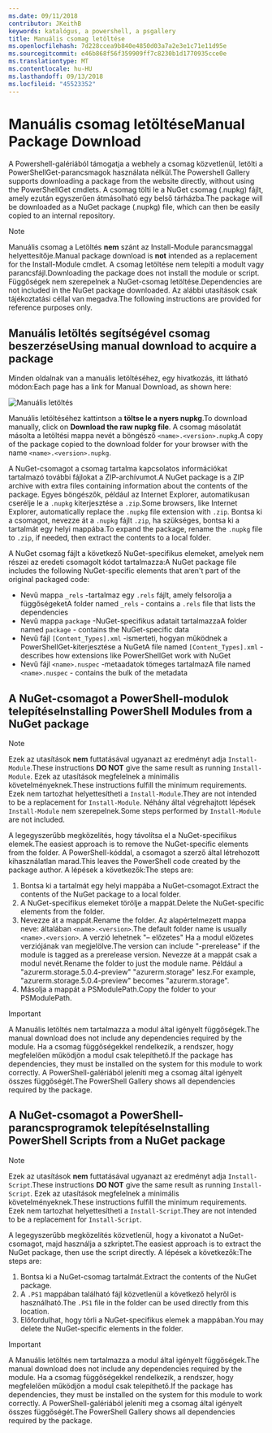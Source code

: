 ```yaml
---
ms.date: 09/11/2018
contributor: JKeithB
keywords: katalógus, a powershell, a psgallery
title: Manuális csomag letöltése
ms.openlocfilehash: 7d228ccea9b840e4850d03a7a2e3e1c71e11d95e
ms.sourcegitcommit: e46b868f56f359909ff7c8230b1d1770935cce0e
ms.translationtype: MT
ms.contentlocale: hu-HU
ms.lasthandoff: 09/13/2018
ms.locfileid: "45523352"
---
```

# <a name="manual-package-download"></a><span data-ttu-id="fefb1-103">Manuális csomag letöltése</span><span class="sxs-lookup"><span data-stu-id="fefb1-103">Manual Package Download</span></span>

<span data-ttu-id="fefb1-104">A Powershell-galériából támogatja a webhely a csomag közvetlenül, letölti a PowerShellGet-parancsmagok használata nélkül.</span><span class="sxs-lookup"><span data-stu-id="fefb1-104">The Powershell Gallery supports downloading a package from the website directly, without using the PowerShellGet cmdlets.</span></span> <span data-ttu-id="fefb1-105">A csomag tölti le a NuGet csomag (.nupkg) fájlt, amely ezután egyszerűen átmásolható egy belső tárházba.</span><span class="sxs-lookup"><span data-stu-id="fefb1-105">The package will be downloaded as a NuGet package (.nupkg) file, which can then be easily copied to an internal repository.</span></span>

> [!NOTE]
> <span data-ttu-id="fefb1-106">Manuális csomag a Letöltés **nem** szánt az Install-Module parancsmaggal helyettesítője.</span><span class="sxs-lookup"><span data-stu-id="fefb1-106">Manual package download is **not** intended as a replacement for the Install-Module cmdlet.</span></span>
> <span data-ttu-id="fefb1-107">A csomag letöltése nem telepíti a modult vagy parancsfájl.</span><span class="sxs-lookup"><span data-stu-id="fefb1-107">Downloading the package does not install the module or script.</span></span> <span data-ttu-id="fefb1-108">Függőségek nem szerepelnek a NuGet-csomag letöltése.</span><span class="sxs-lookup"><span data-stu-id="fefb1-108">Dependencies are not included in the NuGet package downloaded.</span></span> <span data-ttu-id="fefb1-109">Az alábbi utasítások csak tájékoztatási céllal van megadva.</span><span class="sxs-lookup"><span data-stu-id="fefb1-109">The following instructions are provided for reference purposes only.</span></span>

## <a name="using-manual-download-to-acquire-a-package"></a><span data-ttu-id="fefb1-110">Manuális letöltés segítségével csomag beszerzése</span><span class="sxs-lookup"><span data-stu-id="fefb1-110">Using manual download to acquire a package</span></span>

<span data-ttu-id="fefb1-111">Minden oldalnak van a manuális letöltéséhez, egy hivatkozás, itt látható módon:</span><span class="sxs-lookup"><span data-stu-id="fefb1-111">Each page has a link for Manual Download, as shown here:</span></span>

![Manuális letöltés](../../Images/Manual_Item_Download.PNG)

<span data-ttu-id="fefb1-113">Manuális letöltéséhez kattintson a **töltse le a nyers nupkg**.</span><span class="sxs-lookup"><span data-stu-id="fefb1-113">To download manually, click on **Download the raw nupkg file**.</span></span> <span data-ttu-id="fefb1-114">A csomag másolatát másolta a letöltési mappa nevét a böngésző `<name>.<version>.nupkg`.</span><span class="sxs-lookup"><span data-stu-id="fefb1-114">A copy of the package copied to the download folder for your browser with the name `<name>.<version>.nupkg`.</span></span>

<span data-ttu-id="fefb1-115">A NuGet-csomagot a csomag tartalma kapcsolatos információkat tartalmazó további fájlokat a ZIP-archívumot.</span><span class="sxs-lookup"><span data-stu-id="fefb1-115">A NuGet package is a ZIP archive with extra files containing information about the contents of the package.</span></span> <span data-ttu-id="fefb1-116">Egyes böngészők, például az Internet Explorer, automatikusan cserélje le a `.nupkg` kiterjesztése a `.zip`.</span><span class="sxs-lookup"><span data-stu-id="fefb1-116">Some browsers, like Internet Explorer, automatically replace the `.nupkg` file extension with `.zip`.</span></span> <span data-ttu-id="fefb1-117">Bontsa ki a csomagot, nevezze át a `.nupkg` fájlt `.zip`, ha szükséges, bontsa ki a tartalmát egy helyi mappába.</span><span class="sxs-lookup"><span data-stu-id="fefb1-117">To expand the package, rename the `.nupkg` file to `.zip`, if needed, then extract the contents to a local folder.</span></span>

<span data-ttu-id="fefb1-118">A NuGet csomag fájlt a következő NuGet-specifikus elemeket, amelyek nem részei az eredeti csomagolt kódot tartalmazza:</span><span class="sxs-lookup"><span data-stu-id="fefb1-118">A NuGet package file includes the following NuGet-specific elements that aren't part of the original packaged code:</span></span>

- <span data-ttu-id="fefb1-119">Nevű mappa `_rels` -tartalmaz egy `.rels` fájlt, amely felsorolja a függőségeket</span><span class="sxs-lookup"><span data-stu-id="fefb1-119">A folder named `_rels` - contains a `.rels` file that lists the dependencies</span></span>
- <span data-ttu-id="fefb1-120">Nevű mappa `package` -NuGet-specifikus adatait tartalmazza</span><span class="sxs-lookup"><span data-stu-id="fefb1-120">A folder named `package` - contains the NuGet-specific data</span></span>
- <span data-ttu-id="fefb1-121">Nevű fájl `[Content_Types].xml` -ismerteti, hogyan működnek a PowerShellGet-kiterjesztése a NuGet</span><span class="sxs-lookup"><span data-stu-id="fefb1-121">A file named `[Content_Types].xml` - describes how extensions like PowerShellGet work with NuGet</span></span>
- <span data-ttu-id="fefb1-122">Nevű fájl `<name>.nuspec` -metaadatok tömeges tartalmaz</span><span class="sxs-lookup"><span data-stu-id="fefb1-122">A file named `<name>.nuspec` - contains the bulk of the metadata</span></span>

## <a name="installing-powershell-modules-from-a-nuget-package"></a><span data-ttu-id="fefb1-123">A NuGet-csomagot a PowerShell-modulok telepítése</span><span class="sxs-lookup"><span data-stu-id="fefb1-123">Installing PowerShell Modules from a NuGet package</span></span>

> [!NOTE]
> <span data-ttu-id="fefb1-124">Ezek az utasítások **nem** futtatásával ugyanazt az eredményt adja `Install-Module`.</span><span class="sxs-lookup"><span data-stu-id="fefb1-124">These instructions **DO NOT** give the same result as running `Install-Module`.</span></span> <span data-ttu-id="fefb1-125">Ezek az utasítások megfelelnek a minimális követelményeknek.</span><span class="sxs-lookup"><span data-stu-id="fefb1-125">These instructions fulfill the minimum requirements.</span></span> <span data-ttu-id="fefb1-126">Ezek nem tartozhat helyettesítheti a `Install-Module`.</span><span class="sxs-lookup"><span data-stu-id="fefb1-126">They are not intended to be a replacement for `Install-Module`.</span></span> <span data-ttu-id="fefb1-127">Néhány által végrehajtott lépések `Install-Module` nem szerepelnek.</span><span class="sxs-lookup"><span data-stu-id="fefb1-127">Some steps performed by `Install-Module` are not included.</span></span>

<span data-ttu-id="fefb1-128">A legegyszerűbb megközelítés, hogy távolítsa el a NuGet-specifikus elemek.</span><span class="sxs-lookup"><span data-stu-id="fefb1-128">The easiest approach is to remove the NuGet-specific elements from the folder.</span></span> <span data-ttu-id="fefb1-129">A PowerShell-kóddal, a csomagot a szerző által létrehozott kihasználatlan marad.</span><span class="sxs-lookup"><span data-stu-id="fefb1-129">This leaves the PowerShell code created by the package author.</span></span> <span data-ttu-id="fefb1-130">A lépések a következők:</span><span class="sxs-lookup"><span data-stu-id="fefb1-130">The steps are:</span></span>

1. <span data-ttu-id="fefb1-131">Bontsa ki a tartalmát egy helyi mappába a NuGet-csomagot.</span><span class="sxs-lookup"><span data-stu-id="fefb1-131">Extract the contents of the NuGet package to a local folder.</span></span>
2. <span data-ttu-id="fefb1-132">A NuGet-specifikus elemeket törölje a mappát.</span><span class="sxs-lookup"><span data-stu-id="fefb1-132">Delete the NuGet-specific elements from the folder.</span></span>
3. <span data-ttu-id="fefb1-133">Nevezze át a mappát.</span><span class="sxs-lookup"><span data-stu-id="fefb1-133">Rename the folder.</span></span> <span data-ttu-id="fefb1-134">Az alapértelmezett mappa neve: általában `<name>.<version>`.</span><span class="sxs-lookup"><span data-stu-id="fefb1-134">The default folder name is usually `<name>.<version>`.</span></span> <span data-ttu-id="fefb1-135">A verzió lehetnek "– előzetes" Ha a modul előzetes verziójának van megjelölve.</span><span class="sxs-lookup"><span data-stu-id="fefb1-135">The version can include "-prerelease" if the module is tagged as a prerelease version.</span></span> <span data-ttu-id="fefb1-136">Nevezze át a mappát csak a modul nevét.</span><span class="sxs-lookup"><span data-stu-id="fefb1-136">Rename the folder to just the module name.</span></span> <span data-ttu-id="fefb1-137">Például a "azurerm.storage.5.0.4-preview" "azurerm.storage" lesz.</span><span class="sxs-lookup"><span data-stu-id="fefb1-137">For example, "azurerm.storage.5.0.4-preview" becomes "azurerm.storage".</span></span>
4. <span data-ttu-id="fefb1-138">Másolja a mappát a PSModulePath.</span><span class="sxs-lookup"><span data-stu-id="fefb1-138">Copy the folder to your PSModulePath.</span></span>

> [!IMPORTANT]
> <span data-ttu-id="fefb1-139">A Manuális letöltés nem tartalmazza a modul által igényelt függőségek.</span><span class="sxs-lookup"><span data-stu-id="fefb1-139">The manual download does not include any dependencies required by the module.</span></span> <span data-ttu-id="fefb1-140">Ha a csomag függőségekkel rendelkezik, a rendszer, hogy megfelelően működjön a modul csak telepíthető.</span><span class="sxs-lookup"><span data-stu-id="fefb1-140">If the package has dependencies, they must be installed on the system for this module to work correctly.</span></span> <span data-ttu-id="fefb1-141">A PowerShell-galériából jeleníti meg a csomag által igényelt összes függőségét.</span><span class="sxs-lookup"><span data-stu-id="fefb1-141">The PowerShell Gallery shows all dependencies required by the package.</span></span>

## <a name="installing-powershell-scripts-from-a-nuget-package"></a><span data-ttu-id="fefb1-142">A NuGet-csomagot a PowerShell-parancsprogramok telepítése</span><span class="sxs-lookup"><span data-stu-id="fefb1-142">Installing PowerShell Scripts from a NuGet package</span></span>

> [!NOTE]
> <span data-ttu-id="fefb1-143">Ezek az utasítások **nem** futtatásával ugyanazt az eredményt adja `Install-Script`.</span><span class="sxs-lookup"><span data-stu-id="fefb1-143">These instructions **DO NOT** give the same result as running `Install-Script`.</span></span> <span data-ttu-id="fefb1-144">Ezek az utasítások megfelelnek a minimális követelményeknek.</span><span class="sxs-lookup"><span data-stu-id="fefb1-144">These instructions fulfill the minimum requirements.</span></span> <span data-ttu-id="fefb1-145">Ezek nem tartozhat helyettesítheti a `Install-Script`.</span><span class="sxs-lookup"><span data-stu-id="fefb1-145">They are not intended to be a replacement for `Install-Script`.</span></span>

<span data-ttu-id="fefb1-146">A legegyszerűbb megközelítés közvetlenül, hogy a kivonatot a NuGet-csomagot, majd használja a szkriptet.</span><span class="sxs-lookup"><span data-stu-id="fefb1-146">The easiest approach is to extract the NuGet package, then use the script directly.</span></span> <span data-ttu-id="fefb1-147">A lépések a következők:</span><span class="sxs-lookup"><span data-stu-id="fefb1-147">The steps are:</span></span>

1. <span data-ttu-id="fefb1-148">Bontsa ki a NuGet-csomag tartalmát.</span><span class="sxs-lookup"><span data-stu-id="fefb1-148">Extract the contents of the NuGet package.</span></span>
2. <span data-ttu-id="fefb1-149">A `.PS1` mappában található fájl közvetlenül a következő helyről is használható.</span><span class="sxs-lookup"><span data-stu-id="fefb1-149">The `.PS1` file in the folder can be used directly from this location.</span></span>
3. <span data-ttu-id="fefb1-150">Előfordulhat, hogy törli a NuGet-specifikus elemek a mappában.</span><span class="sxs-lookup"><span data-stu-id="fefb1-150">You may delete the NuGet-specific elements in the folder.</span></span>

> [!IMPORTANT]
> <span data-ttu-id="fefb1-151">A Manuális letöltés nem tartalmazza a modul által igényelt függőségek.</span><span class="sxs-lookup"><span data-stu-id="fefb1-151">The manual download does not include any dependencies required by the module.</span></span> <span data-ttu-id="fefb1-152">Ha a csomag függőségekkel rendelkezik, a rendszer, hogy megfelelően működjön a modul csak telepíthető.</span><span class="sxs-lookup"><span data-stu-id="fefb1-152">If the package has dependencies, they must be installed on the system for this module to work correctly.</span></span> <span data-ttu-id="fefb1-153">A PowerShell-galériából jeleníti meg a csomag által igényelt összes függőségét.</span><span class="sxs-lookup"><span data-stu-id="fefb1-153">The PowerShell Gallery shows all dependencies required by the package.</span></span>
